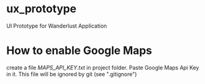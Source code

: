# ux_prototype

UI Prototype for Wanderlust Application

# How to enable Google Maps

create a file *MAPS_API_KEY.txt* in project folder. Paste Google Maps Api Key in it. This file will be ignored by git (see ".gitignore")

